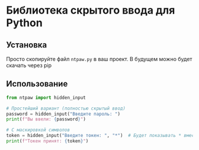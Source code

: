 # Библиотека скрытого ввода для Python

## Установка
Просто скопируйте файл `ntpaw.py` в ваш проект. В будущем можно будет скачать через pip

## Использование
```python
from ntpaw import hidden_input

# Простейший вариант (полностью скрытый ввод)
password = hidden_input("Введите пароль: ")
print(f"Вы ввели: {password}")

# С маскировкой символов
token = hidden_input("Введите токен: ", "*")  # Будет показывать * вместо символов
print(f"Токен принят: {token}")
